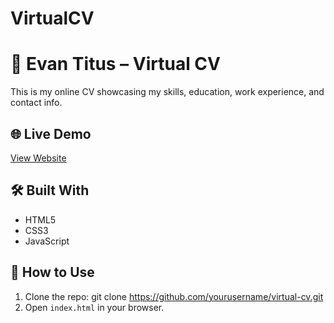 # VirtualCV
# 💼 Evan Titus – Virtual CV

This is my online CV showcasing my skills, education, work experience, and contact info.

## 🌐 Live Demo
[View Website](#) <!-- Add your live link -->

## 🛠️ Built With
- HTML5  
- CSS3  
- JavaScript

## 🚀 How to Use
1. Clone the repo:
   git clone https://github.com/yourusername/virtual-cv.git
2. Open `index.html` in your browser.



